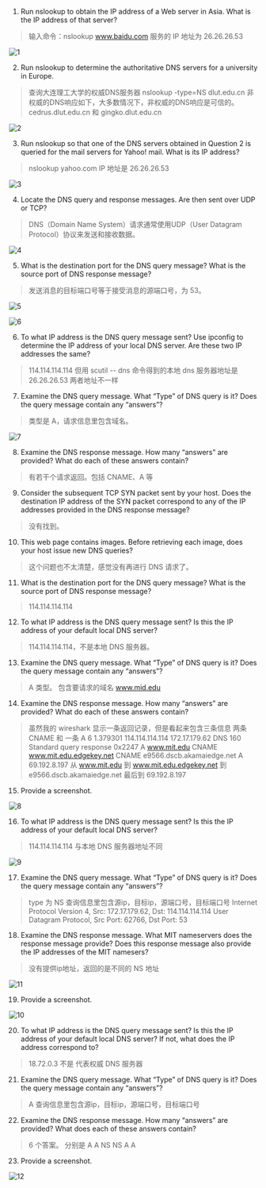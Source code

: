 1. Run nslookup to obtain the IP address of a Web server in Asia. What is the IP address of that server?

> 输入命令：nslookup www.baidu.com
> 服务的 IP 地址为 26.26.26.53

![1](./pic/1.jpg)


2. Run nslookup to determine the authoritative DNS servers for a university in Europe.

> 查询大连理工大学的权威DNS服务器
> nslookup -type=NS dlut.edu.cn 
> 非权威的DNS响应如下，大多数情况下，非权威的DNS响应是可信的。
> cedrus.dlut.edu.cn 和 gingko.dlut.edu.cn

![2](./pic/2.jpg)


3. Run nslookup so that one of the DNS servers obtained in Question 2 is queried for the mail servers for Yahoo! mail. What is its IP address?

> nslookup yahoo.com
> IP 地址是 26.26.26.53

![3](./pic/3.png)

4. Locate the DNS query and response messages. Are then sent over UDP or TCP?

> DNS（Domain Name System）请求通常使用UDP（User Datagram Protocol）协议来发送和接收数据。

![4](./pic/4.png)

5. What is the destination port for the DNS query message? What is the source port
of DNS response message?

> 发送消息的目标端口号等于接受消息的源端口号，为 53。

![5](./pic/5.png)

![6](./pic/6.png)

6. To what IP address is the DNS query message sent? Use ipconfig to determine the
IP address of your local DNS server. Are these two IP addresses the same?

> 114.114.114.114
> 但用 scutil -- dns 命令得到的本地 dns 服务器地址是 26.26.26.53
> 两者地址不一样

7. Examine the DNS query message. What “Type” of DNS query is it? Does the
query message contain any “answers”?

> 类型是 A，请求信息里包含域名。

![7](./pic/7.png)

8. Examine the DNS response message. How many “answers” are provided? What
do each of these answers contain?

> 有若干个请求返回。包括 CNAME、A 等

9. Consider the subsequent TCP SYN packet sent by your host. Does the destination IP address of the SYN packet correspond to any of the IP addresses provided in the DNS response message?

> 没有找到。

10. This web page contains images. Before retrieving each image, does your host issue new DNS queries?

> 这个问题也不太清楚，感觉没有再进行 DNS 请求了。

11. What is the destination port for the DNS query message? What is the source port of DNS response message?

> 114.114.114.114


12. To what IP address is the DNS query message sent? Is this the IP address of your default local DNS server?

> 114.114.114.114，不是本地 DNS 服务器。

13. Examine the DNS query message. What “Type” of DNS query is it? Does the query message contain any “answers”?

> A 类型。
> 包含要请求的域名 www.mid.edu

14. Examine the DNS response message. How many “answers” are provided? What do each of these answers contain?

> 虽然我的 wireshark 显示一条返回记录，但是看起来包含三条信息
> 两条 CNAME 和 一条 A 
> 6	1.379301	114.114.114.114	172.17.179.62	DNS	160	Standard query response 0x2247 A www.mit.edu CNAME www.mit.edu.edgekey.net CNAME e9566.dscb.akamaiedge.net A 69.192.8.197
> 从 www.mit.edu 到 www.mit.edu.edgekey.net 到 e9566.dscb.akamaiedge.net 最后到 69.192.8.197


15. Provide a screenshot.

![8](./pic/8.png)

16. To what IP address is the DNS query message sent? Is this the IP address of your default local DNS server?

> 114.114.114.114
> 与本地 DNS 服务器地址不同

![9](./pic/9.png)

17. Examine the DNS query message. What “Type” of DNS query is it? Does the query message contain any “answers”?

> type 为 NS
> 查询信息里包含源ip，目标ip，源端口号，目标端口号
> Internet Protocol Version 4, Src: 172.17.179.62, Dst: 114.114.114.114
> User Datagram Protocol, Src Port: 62766, Dst Port: 53


18. Examine the DNS response message. What MIT nameservers does the response message provide? Does this response message also provide the IP addresses of the MIT namesers?

> 没有提供ip地址，返回的是不同的 NS 地址

![11](./pic/11.png)

19. Provide a screenshot.

![10](./pic/10.png)

20. To what IP address is the DNS query message sent? Is this the IP address of your default local DNS server? If not, what does the IP address correspond to?

> 18.72.0.3
> 不是
> 代表权威 DNS 服务器

21. Examine the DNS query message. What “Type” of DNS query is it? Does the query message contain any “answers”?

> A
> 查询信息里包含源ip，目标ip，源端口号，目标端口号


22. Examine the DNS response message. How many “answers” are provided? What does each of these answers contain?

> 6 个答案。
> 分别是 A A NS NS A A

23. Provide a screenshot.

![12](./pic/12.png)
